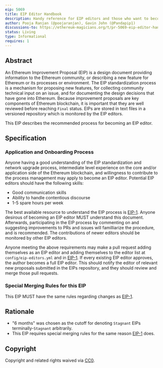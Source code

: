 ```yaml
---
eip: 5069
title: EIP Editor Handbook
description: Handy reference for EIP editors and those who want to become one
author: Pooja Ranjan (@poojaranjan), Gavin John (@Pandapip1)
discussions-to: https://ethereum-magicians.org/t/pr-5069-eip-editor-handbook/9137
status: Living
type: Informational
requires: 1
---
```


## Abstract

An Ethereum Improvement Proposal (EIP) is a design document providing information to the Ethereum community, or describing a new feature for Ethereum or its processes or environment. The EIP standardization process is a mechanism for proposing new features, for collecting community technical input on an issue, and for documenting the design decisions that have gone into Ethereum. Because improvement proposals are key components of Ethereum blockchain, it is important that they are well reviewed before reaching `Final` status. EIPs are stored in text files in a versioned repository which is monitored by the EIP editors.

This EIP describes the recommended process for becoming an EIP editor.

## Specification

### Application and Onboarding Process

Anyone having a good understanding of the EIP standardization and network upgrade process, intermediate level experience on the core and/or application side of the Ethereum blockchain, and willingness to contribute to the process management may apply to become an EIP editor. Potential EIP editors should have the following skills:

- Good communication skills
- Ability to handle contentious discourse
- 1-5 spare hours per week

The best available resource to understand the EIP process is [EIP-1](./eip-1.md). Anyone desirous of becoming an EIP editor MUST understand this document. Afterwards, participating in the EIP process by commenting on and suggesting improvements to PRs and issues will familliarize the procedure, and is recommended. The contributions of newer editors should be monitored by other EIP editors.

Anyone meeting the above requirements may make a pull request adding themselves as an EIP editor and adding themselves to the editor list at `config/eip-editors.yml` and in [EIP-1](./eip-1.md). If every existing EIP editor approves, the author becomes a full EIP editor. This should notify the editor of relevant new proposals submitted in the EIPs repository, and they should review and merge those pull requests.

### Special Merging Rules for this EIP

This EIP MUST have the same rules regarding changes as [EIP-1](./eip-1.md).

## Rationale

- "6 months" was chosen as the cutoff for denoting `Stagnant` EIPs terminally-`Stagnant` arbitrarily.
- This EIP requires special merging rules for the same reason [EIP-1](./eip-1.md) does.

## Copyright

Copyright and related rights waived via [CC0](../LICENSE.md).
